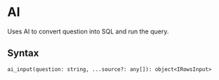 # AI

Uses AI to convert question into SQL and run the query.

## Syntax

```
ai_input(question: string, ...source?: any[]): object<IRowsInput>
```
